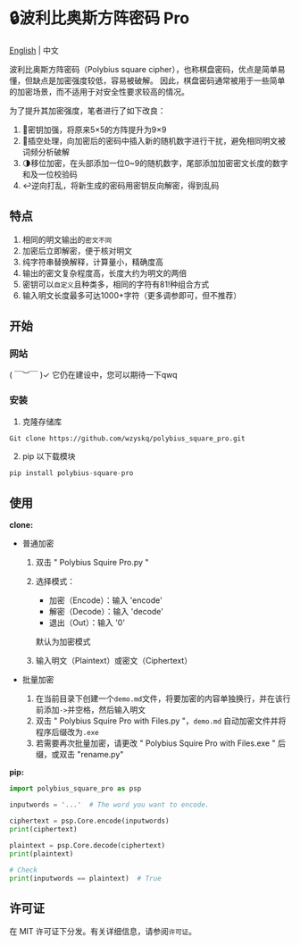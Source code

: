 # 🔒波利比奥斯方阵密码 Pro

[English](README.md) | 中文

波利比奥斯方阵密码（Polybius square cipher），也称棋盘密码，优点是简单易懂，但缺点是加密强度较低，容易被破解。
因此，棋盘密码通常被用于一些简单的加密场景，而不适用于对安全性要求较高的情况。

为了提升其加密强度，笔者进行了如下改良：
1. 🏁密钥加强，将原来5×5的方阵提升为9×9
2. 🔐插空处理，向加密后的密码中插入新的随机数字进行干扰，避免相同明文被词频分析破解
3. 🌗移位加密，在头部添加一位0~9的随机数字，尾部添加加密密文长度的数字和及一位校验码
4. ↩️逆向打乱，将新生成的密码用密钥反向解密，得到乱码

## 特点
1. 相同的明文输出的`密文不同`
2. 加密后立即解密，便于核对明文
3. 纯字符串替换解释，计算量小，精确度高
4. 输出的密文复杂程度高，长度大约为明文的两倍
5. 密钥可以`自定义`且种类多，相同的字符有81!种组合方式
6. 输入明文长度最多可达1000+字符（更多调参即可，但不推荐）

## 开始

### 网站

( ￣︶￣ )✓ 它仍在建设中，您可以期待一下qwq

### 安装
1. 克隆存储库
```shell
Git clone https://github.com/wzyskq/polybius_square_pro.git
```
2. pip 以下载模块
```python
pip install polybius-square-pro
```

## 使用

**clone:**

- 普通加密
    1. 双击 " Polybius Squire Pro.py "
    2. 选择模式：

       - 加密（Encode）：输入 'encode'
       - 解密（Decode）：输入 'decode'
       - 退出（Out）：输入 '0'

       默认为加密模式
    3. 输入明文（Plaintext）或密文（Ciphertext）
    
- 批量加密

    1. 在当前目录下创建一个`demo.md`文件，将要加密的内容单独换行，并在该行前添加`->`并空格，然后输入明文
    2. 双击 " Polybius Squire Pro with Files.py "，`demo.md` 自动加密文件并将程序后缀改为`.exe`
    3. 若需要再次批量加密，请更改 " Polybius Squire Pro with Files.exe " 后缀，或双击 "rename.py"

**pip:**

```python
import polybius_square_pro as psp

inputwords = '...'  # The word you want to encode.

ciphertext = psp.Core.encode(inputwords)
print(ciphertext)

plaintext = psp.Core.decode(ciphertext)
print(plaintext)

# Check
print(inputwords == plaintext)  # True
```

## 许可证

在 MIT 许可证下分发。有关详细信息，请参阅`许可证`。
